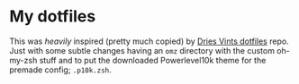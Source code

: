 # My dotfiles

This was _heavily_ inspired (pretty much copied) by
[Dries Vints dotfiles](https://github.com/driesvints/dotfiles) repo. Just with some
subtle changes having an `omz` directory with the custom oh-my-zsh stuff and to put the
downloaded Powerlevel10k theme for the premade config; `.p10k.zsh`.
